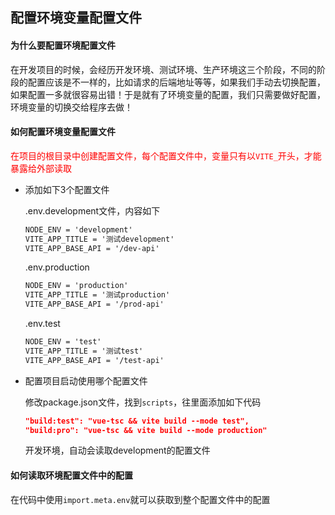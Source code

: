 ## 配置环境变量配置文件



#### 为什么要配置环境配置文件

在开发项目的时候，会经历开发环境、测试环境、生产环境这三个阶段，不同的阶段的配置应该是不一样的，比如请求的后端地址等等，如果我们手动去切换配置，如果配置一多就很容易出错！于是就有了环境变量的配置，我们只需要做好配置，环境变量的切换交给程序去做！





#### 如何配置环境变量配置文件

<font color="red">在项目的根目录中创建配置文件，每个配置文件中，变量只有以`VITE_`开头，才能暴露给外部读取</font>

- 添加如下3个配置文件

  .env.development文件，内容如下

  ```tex
  NODE_ENV = 'development'
  VITE_APP_TITLE = '测试development'
  VITE_APP_BASE_API = '/dev-api'
  ```

  

  .env.production

  ```tex
  NODE_ENV = 'production'
  VITE_APP_TITLE = '测试production'
  VITE_APP_BASE_API = '/prod-api'
  ```

  

  .env.test

  ```tex
  NODE_ENV = 'test'
  VITE_APP_TITLE = '测试test'
  VITE_APP_BASE_API = '/test-api'
  ```



- 配置项目启动使用哪个配置文件

  修改package.json文件，找到`scripts`，往里面添加如下代码

  ```json
  "build:test": "vue-tsc && vite build --mode test",
  "build:pro": "vue-tsc && vite build --mode production"
  ```

  开发环境，自动会读取development的配置文件



#### 如何读取环境配置文件中的配置

在代码中使用`import.meta.env`就可以获取到整个配置文件中的配置





